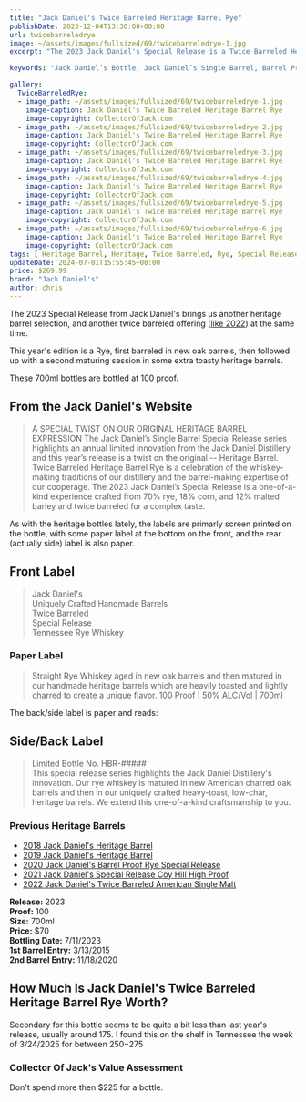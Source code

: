 ```yaml
---
title: "Jack Daniel's Twice Barreled Heritage Barrel Rye"
publishDate: 2023-12-04T13:30:00+00:00
url: twicebarreledrye
image: ~/assets/images/fullsized/69/twicebarreledrye-1.jpg
excerpt: "The 2023 Jack Daniel's Special Release is a Twice Barreled Heritage Barrel Rye, aged in new oak barrels and matured in handmade heritage barrels for a unique flavor."

keywords: "Jack Daniel’s Bottle, Jack Daniel’s Single Barrel, Barrel Proof, Rye, Barrel Proof Rye"

gallery:
  TwiceBarreledRye:
  - image_path: ~/assets/images/fullsized/69/twicebarreledrye-1.jpg
    image-caption: Jack Daniel's Twice Barreled Heritage Barrel Rye
    image-copyright: CollectorOfJack.com
  - image_path: ~/assets/images/fullsized/69/twicebarreledrye-2.jpg
    image-caption: Jack Daniel's Twice Barreled Heritage Barrel Rye
    image-copyright: CollectorOfJack.com
  - image_path: ~/assets/images/fullsized/69/twicebarreledrye-3.jpg
    image-caption: Jack Daniel's Twice Barreled Heritage Barrel Rye
    image-copyright: CollectorOfJack.com
  - image_path: ~/assets/images/fullsized/69/twicebarreledrye-4.jpg
    image-caption: Jack Daniel's Twice Barreled Heritage Barrel Rye
    image-copyright: CollectorOfJack.com
  - image_path: ~/assets/images/fullsized/69/twicebarreledrye-5.jpg
    image-caption: Jack Daniel's Twice Barreled Heritage Barrel Rye
    image-copyright: CollectorOfJack.com
  - image_path: ~/assets/images/fullsized/69/twicebarreledrye-6.jpg
    image-caption: Jack Daniel's Twice Barreled Heritage Barrel Rye
    image-copyright: CollectorOfJack.com
tags: [ Heritage Barrel, Heritage, Twice Barreled, Rye, Special Release, 700ml ]
updateDate: 2024-07-01T15:55:45+00:00
price: $269.99
brand: "Jack Daniel's"
author: chris
---
```

The 2023 Special Release from Jack Daniel's brings us another heritage barrel selection, and another twice barreled offering ([like 2022](/TwiceBarreledAmericanMalt)) at the same time. 

This year's edition is a Rye, first barreled in new oak barrels, then followed up with a second maturing session in some extra toasty heritage barrels. 

These 700ml bottles are bottled at 100 proof. 

## From the Jack Daniel's Website
> A SPECIAL TWIST ON OUR ORIGINAL HERITAGE BARREL EXPRESSION
> The Jack Daniel’s Single Barrel Special Release series highlights an annual limited innovation from the Jack Daniel Distillery and this year’s release is a twist on the original -- Heritage Barrel. Twice Barreled Heritage Barrel Rye is a celebration of the whiskey-making traditions of our distillery and the barrel-making expertise of our cooperage. The 2023 Jack Daniel’s Special Release is a one-of-a-kind experience crafted from 70% rye, 18% corn, and 12% malted barley and twice barreled for a complex taste.


As with the heritage bottles lately, the labels are primarly screen printed on the bottle, with some paper label at the bottom on the front, and the rear (actually side) label is also paper.

## Front Label
> Jack Daniel's  
> Uniquely Crafted Handmade Barrels  
> Twice Barreled  
> Special Release  
> Tennessee Rye Whiskey  
### Paper Label
> Straight Rye Whiskey aged in new oak barrels and then matured in our handmade heritage barrels which are heavily toasted and lightly charred to create a unique flavor.
> 100 Proof | 50% ALC/Vol | 700ml 

The back/side label is paper and reads:

## Side/Back Label
> Limited Bottle No. HBR-#####  
> This special release series highlights the Jack Daniel Distillery's innovation. Our rye whiskey is matured in new American charred oak barrels and then in our uniquely crafted heavy-toast, low-char, heritage barrels. We extend this one-of-a-kind craftsmanship to you.  


### Previous Heritage Barrels  
- [2018 Jack Daniel's Heritage Barrel](/HeritageBarrel)  
- [2019 Jack Daniel's Heritage Barrel](/HeritageBarrel2019)  
- [2020 Jack Daniel's Barrel Proof Rye Special Release](/2020SpecialRelease)  
- [2021 Jack Daniel's Special Release Coy Hill High Proof](/JackDanielsSpecialReleaseCoyHillHighProof)  
- [2022 Jack Daniel's Twice Barreled American Single Malt](/TwiceBarreledAmericanMalt)


**Release:** 2023  
**Proof:** 100  
**Size:** 700ml  
**Price:** $70  
**Bottling Date:** 7/11/2023  
**1st Barrel Entry:** 3/13/2015  
**2nd Barrel Entry:** 11/18/2020   

## How Much Is Jack Daniel's Twice Barreled Heritage Barrel Rye Worth?
Secondary for this bottle seems to be quite a bit less than last year's release, usually around 175. I found this on the shelf in Tennessee the week of 3/24/2025 for between $250-$275

### Collector Of Jack's Value Assessment
Don't spend more then $225 for a bottle. 


